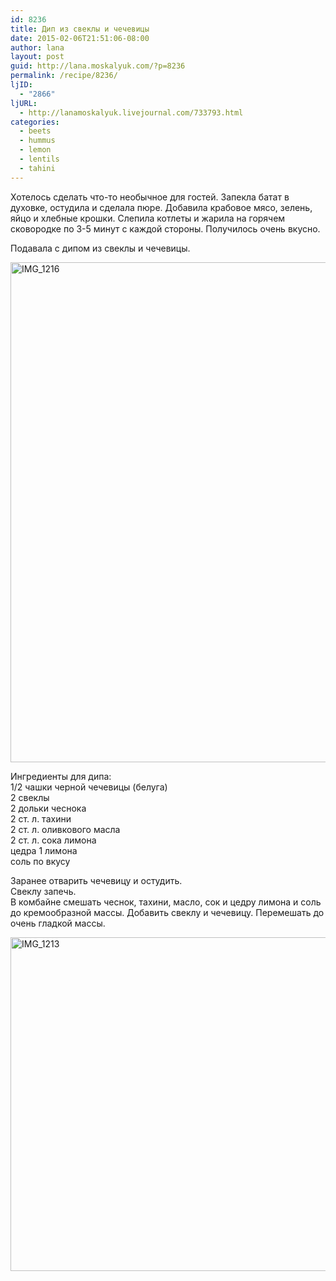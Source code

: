 ```yaml
---
id: 8236
title: Дип из свеклы и чечевицы
date: 2015-02-06T21:51:06-08:00
author: lana
layout: post
guid: http://lana.moskalyuk.com/?p=8236
permalink: /recipe/8236/
ljID:
  - "2866"
ljURL:
  - http://lanamoskalyuk.livejournal.com/733793.html
categories:
  - beets
  - hummus
  - lemon
  - lentils
  - tahini
---
```

Хотелось сделать что-то необычное для гостей. Запекла батат в духовке, остудила и сделала пюре. Добавила крабовое мясо, зелень, яйцо и хлебные крошки. Слепила котлеты и жарила на горячем сковородке по 3-5 минут с каждой стороны. Получилось очень вкусно.

Подавала с дипом из свеклы и чечевицы.

<img loading="lazy" src="https://farm8.staticflickr.com/7406/16267139578_f8a3b18f95_c.jpg" alt="IMG_1216" width="534" height="800" /> 

Ингредиенты для дипа:  
1/2 чашки черной чечевицы (белуга)  
2 свеклы  
2 дольки чеснока  
2 ст. л. тахини  
2 ст. л. оливкового масла  
2 ст. л. сока лимона  
цедра 1 лимона  
соль по вкусу

Заранее отварить чечевицу и остудить.  
Свеклу запечь.  
В комбайне смешать чеснок, тахини, масло, сок и цедру лимона и соль до кремообразной массы. Добавить свеклу и чечевицу. Перемешать до очень гладкой массы.

<img loading="lazy" src="https://farm8.staticflickr.com/7422/16268927287_346595d95b_c.jpg" alt="IMG_1213" width="800" height="534" />